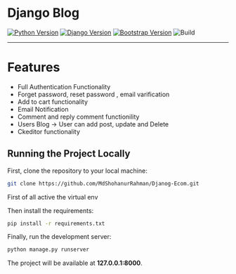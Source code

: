 # Django Blog

[![Python Version](https://img.shields.io/badge/python-3.7-brightgreen.svg)](https://python.org)
[![Django Version](https://img.shields.io/badge/django-2.2-brightgreen.svg)](https://djangoproject.com)
[![Bootstrap Version](https://img.shields.io/badge/bootstrap-4.1-blue)](https://getbootstrap.com/)
![Build](https://img.shields.io/badge/build-passing-success)

---

# Features


*  Full Authentication Functionality
*  Forget password, reset password , email varification 
*  Add to cart functionality
*  Email Notification
*  Comment and reply comment functionility
*  Users Blog -> User can add post, update and Delete  
*  Ckeditor functionality



 

## Running the Project Locally

First, clone the repository to your local machine:

```bash
git clone https://github.com/MdShohanurRahman/Djanog-Ecom.git
```
First of all active the virtual env

Then install the requirements:

```bash
pip install -r requirements.txt
```


Finally, run the development server:

```bash
python manage.py runserver
```

The project will be available at **127.0.0.1:8000**.
